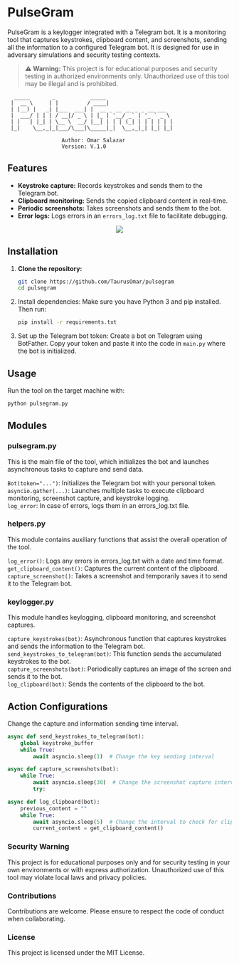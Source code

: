 # PulseGram
PulseGram is a keylogger integrated with a Telegram bot. It is a monitoring tool that captures keystrokes, clipboard content, and screenshots, sending all the information to a configured Telegram bot. It is designed for use in adversary simulations and security testing contexts.

> **⚠️ Warning:** This project is for educational purposes and security testing in authorized environments only. Unauthorized use of this tool may be illegal and is prohibited.


```
  _____       _           _____                     
 |  __ \     | |         / ____|                    
 | |__) |   _| |___  ___| |  __ _ __ __ _ _ __ ___  
 |  ___/ | | | / __|/ _ \ | |_ | '__/ _` | '_ ` _ \ 
 | |   | |_| | \__ \  __/ |__| | | | (_| | | | | | |
 |_|    \__,_|_|___/\___|\_____|_|  \__,_|_| |_| |_|
                                                                                                        
                 Author: Omar Salazar
                 Version: V.1.0
```


## Features

- **Keystroke capture:** Records keystrokes and sends them to the Telegram bot.
- **Clipboard monitoring:** Sends the copied clipboard content in real-time.
- **Periodic screenshots:** Takes screenshots and sends them to the bot.
- **Error logs:** Logs errors in an `errors_log.txt` file to facilitate debugging.


<p align="center">
  <img src="https://raw.githubusercontent.com/TaurusOmar/pulsegram/master/pulse.gif"/>
</p>

## Installation

1. **Clone the repository:**
   ```bash
   git clone https://github.com/TaurusOmar/pulsegram
   cd pulsegram
   ```

2. Install dependencies: Make sure you have Python 3 and pip installed. Then run:
   ```bash
   pip install -r requirements.txt
   ```

3. Set up the Telegram bot token:
   Create a bot on Telegram using BotFather.
   Copy your token and paste it into the code in `main.py` where the bot is initialized.


## Usage

Run the tool on the target machine with:

```bash
python pulsegram.py
```

## Modules

### pulsegram.py

This is the main file of the tool, which initializes the bot and launches asynchronous tasks to capture and send data.

`Bot(token="...")`: Initializes the Telegram bot with your personal token.<br>
`asyncio.gather(...)`: Launches multiple tasks to execute clipboard monitoring, screenshot capture, and keystroke logging.<br>
`log_error`: In case of errors, logs them in an errors_log.txt file.<br>

### helpers.py  
This module contains auxiliary functions that assist the overall operation of the tool.

`log_error()`: Logs any errors in errors_log.txt with a date and time format.  
`get_clipboard_content()`: Captures the current content of the clipboard.  
`capture_screenshot()`: Takes a screenshot and temporarily saves it to send it to the Telegram bot.


### keylogger.py
This module handles keylogging, clipboard monitoring, and screenshot captures.

`capture_keystrokes(bot)`: Asynchronous function that captures keystrokes and sends the information to the Telegram bot.  
`send_keystrokes_to_telegram(bot)`: This function sends the accumulated keystrokes to the bot.  
`capture_screenshots(bot)`: Periodically captures an image of the screen and sends it to the bot.  
`log_clipboard(bot)`: Sends the contents of the clipboard to the bot.


## Action Configurations

Change the capture and information sending time interval.

```python
async def send_keystrokes_to_telegram(bot):
    global keystroke_buffer
    while True:
        await asyncio.sleep(1)  # Change the key sending interval
```

```python
async def capture_screenshots(bot):
    while True:
        await asyncio.sleep(30)  # Change the screenshot capture interval
        try:
```

```python
async def log_clipboard(bot):
    previous_content = ""
    while True:
        await asyncio.sleep(5)  # Change the interval to check for clipboard changes
        current_content = get_clipboard_content()
```

### Security Warning

This project is for educational purposes only and for security testing in your own environments or with express authorization. Unauthorized use of this tool may violate local laws and privacy policies.

### Contributions

Contributions are welcome. Please ensure to respect the code of conduct when collaborating.

### License

This project is licensed under the MIT License.
